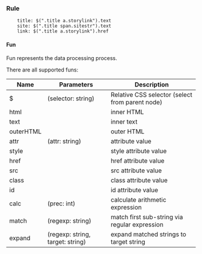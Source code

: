 ### Rule

```
	title: $(".title a.storylink").text
	site: $(".title span.sitestr").text
	link: $(".title a.storylink").href
```

#### Fun

Fun represents the data processing process.

There are all supported funs:

| Name      | Parameters                       | Description                                    |
| --------- | -------------------------------- | ---------------------------------------------- |
| $         | (selector: string)               | Relative CSS selector (select from parent node)|
| html      |                                  | inner HTML                                     |
| text      |                                  | inner text                                     |
| outerHTML |                                  | outer HTML                                     |
| attr      | (attr: string)                   | attribute value                                |
| style     |                                  | style attribute value                          |
| href      |                                  | href attribute value                           |
| src       |                                  | src attribute value                            |
| class     |                                  | class attribute value                          |
| id        |                                  | id attribute value                             |
| calc      | (prec: int)                      | calculate arithmetic expression                |
| match     | (regexp: string)                 | match first sub-string via regular expression  |
| expand    | (regexp: string, target: string) | expand matched strings to target string        |
